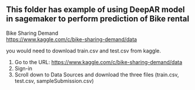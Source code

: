 ## This folder has example of using DeepAR model in sagemaker to perform prediction of Bike rental

Bike Sharing Demand  
https://www.kaggle.com/c/bike-sharing-demand/data  

you would need to download train.csv and test.csv from kaggle.  
1. Go to the URL: https://www.kaggle.com/c/bike-sharing-demand/data  
2. Sign-in
3. Scroll down to Data Sources and download the three files (train.csv, test.csv, sampleSubmission.csv)

